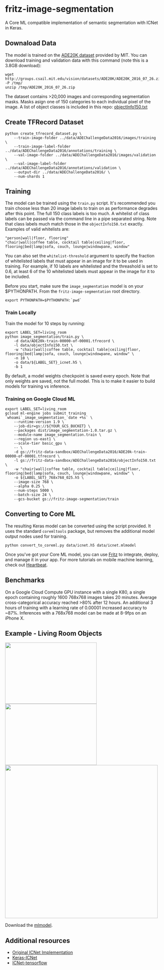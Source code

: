 # fritz-image-segmentation
A Core ML compatible implementation of semantic segmentation with ICNet in Keras.

## Downaload Data
The model is trained on the [ADE20K dataset](http://groups.csail.mit.edu/vision/datasets/ADE20K/) provided by MIT. You can download training and validation data with this command (note this is a 3.8GB download):

```
wget http://groups.csail.mit.edu/vision/datasets/ADE20K/ADE20K_2016_07_26.zip -P /tmp/
unzip /tmp/ADE20K_2016_07_26.zip
```

The dataset contains >20,000 images and corresponding segmentation masks. Masks asign one of 150 categories to each individual pixel of the image. A list of object classes is included in this repo: [objectInfo150.txt]()

## Create TFRecord Dataset

```
python create_tfrecord_dataset.py \
	--train-image-folder ../data/ADEChallengeData2016/images/training \
	--train-image-label-folder ../data/ADEChallengeData2016/annotations/training \
	--val-image-folder ../data/ADEChallengeData2016/images/validation \
	--val-image-label-folder ../data/ADEChallengeData2016/annotations/validation \
  	--output-dir ../data/ADEChallengeData2016/ \
	--num-shards 1
```

## Training
The model can be trained using the `train.py` script. It's recommended you train choose less than 20 image labels to train on as performance degrades after this point. The full 150 class labels is too much. A whitelist of class labels can be passed via the command line in a pipe separated string. Note that class labels much match those in the `objectInfo150.txt` exactly. Examples of valid whitelists are:

```
"person|wall|floor, flooring"
"chair|wall|coffee table, cocktail table|ceiling|floor, flooring|bed|lamp|sofa, couch, lounge|windowpane, window"
```

You can also set the `whitelist-threshold` argument to specify the fraction of whitelisted labels that must appear in an image for it to be used in training. For example, if 10 labels are whitelisted and the threashold is set to 0.6, at least 6 of the 10 whitelisted labels must appear in the image for it to be included.

Before you start, make sure the `image_segmentation` model is on your $PYTHONPATH. From the `fritz-image-segmentation` root directory.

```
export PYTHONPATH=$PYTHONPATH:`pwd`
```

### Train Locally
Train the model for 10 steps by running:

```
export LABEL_SET=living_room
python image_segmentation/train.py \
    -d data/ADE20k-train-00000-of-00001.tfrecord \
    -l data/objectInfo150.txt \
    -w "chair|wall|coffee table, cocktail table|ceiling|floor, flooring|bed|lamp|sofa, couch, lounge|windowpane, window" \
    -n 10 \
    -o data/${LABEL_SET}_icnet.h5 \
    -b 1
```

By default, a model weights checkpoint is saved every epoch. Note that only weights are saved, not the full model. This is to make it easier to build models for training vs inference.

### Training on Google Cloud ML
```
export LABEL_SET=living_room
gcloud ml-engine jobs submit training `whoami`_image_segmentation_`date +%s` \
    --runtime-version 1.9 \
    --job-dir=gs://${YOUR_GCS_BUCKET} \
    --packages dist/image_segmentation-1.0.tar.gz \
    --module-name image_segmentation.train \
    --region us-east1 \
    --scale-tier basic_gpu \
    -- \
    -d gs://fritz-data-sandbox/ADEChallengeData2016/ADE20k-train-00000-of-00001.tfrecord \
    -l gs://fritz-data-sandbox/ADEChallengeData2016/objectInfo150.txt \
    -w "chair|wall|coffee table, cocktail table|ceiling|floor, flooring|bed|lamp|sofa, couch, lounge|windowpane, window" \
    -o ${LABEL_SET}_768x768_025.h5 \
    --image-size 768 \
    --alpha 0.25 \
    --num-steps 5000 \
    --batch-size 24 \
    --gcs-bucket gs://fritz-image-segmentation/train
```

## Converting to Core ML
The resulting Keras model can be converted using the script provided. It uses the standard `coremltools` package, but removes the additional model output nodes used for training.

```
python convert_to_coreml.py data/icnet.h5 data/icnet.mlmodel
```

Once you've got your Core ML model, you can use [Fritz](www.fritz.ai) to integrate, deploy, and manage it in your app. For more tutorials on mobile machine learning, check out [Heartbeat](heartbeat.fritz.ai).

## Benchmarks
On a Google Cloud Compute GPU instance with a single K80, a single epoch containing roughly 1600 768x768 images takes 20 minutes. Average cross-categorical accuracy reached >80% after 12 hours. An additional 3 hours of training with a learning rate of 0.00001 increased accuracy to ~87%. Inferences with a 768x768 model can be made at 8-9fps on an iPhone X.

## Example - Living Room Objects

<img src="https://github.com/fritzlabs/fritz-image-segmentation/blob/master/examples/living_room.jpg?raw=true" width="300" height="200">
<img src="https://github.com/fritzlabs/fritz-image-segmentation/blob/master/examples/example_image_and_mask.png?raw=true" width="300" height="200">
<img src="https://github.com/fritzlabs/fritz-image-segmentation/blob/master/examples/example_pixel_probabilities.png?raw=true" width="500" height="500">

Download the [mlmodel](https://github.com/fritzlabs/fritz-image-segmentation/blob/master/examples/icnet_768x768_living_room.mlmodel).

## Additional resources

* [Original ICNet Implementation](https://github.com/hszhao/ICNet)
* [Keras-ICNet](https://github.com/aitorzip/Keras-ICNet)
* [ICNet-tensorflow](https://github.com/hellochick/ICNet-tensorflow)
